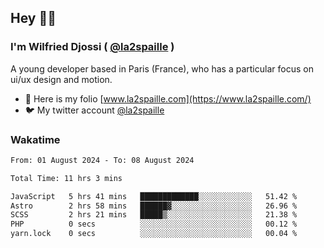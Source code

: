 ## Hey 👋🏾
### I'm Wilfried Djossi ( <a href="https://twitter.com/la2spaille/" target="_blank">@la2spaille</a> )
A young developer based in Paris (France), who has a particular focus on ui/ux design and motion.

- 🎨 Here is my folio [www.la2spaille.com](https://www.la2spaille.com/)
- 🐦 My twitter account [@la2spaille](https://twitter.com/la2spaille/)

### Wakatime
<!--START_SECTION:waka-->

```txt
From: 01 August 2024 - To: 08 August 2024

Total Time: 11 hrs 3 mins

JavaScript   5 hrs 41 mins   █████████████░░░░░░░░░░░░   51.42 %
Astro        2 hrs 58 mins   ██████▓░░░░░░░░░░░░░░░░░░   26.96 %
SCSS         2 hrs 21 mins   █████▒░░░░░░░░░░░░░░░░░░░   21.38 %
PHP          0 secs          ░░░░░░░░░░░░░░░░░░░░░░░░░   00.12 %
yarn.lock    0 secs          ░░░░░░░░░░░░░░░░░░░░░░░░░   00.04 %
```

<!--END_SECTION:waka-->
<!--
**la2spaille/la2spaille** is a ✨ _special_ ✨ repository because its `README.md` (this file) appears on your GitHub profile.

Here are some ideas to get you started:

- 🔭 I’m currently working on ...
- 🌱 I’m currently learning ...
- 👯 I’m looking to collaborate on ...
- 🤔 I’m looking for help with ...
- 💬 Ask me about ...
- 📫 How to reach me: ...
- 😄 Pronouns: ...
- ⚡ Fun fact: ...
-->
